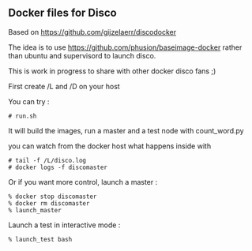 Docker files for Disco
----------------------
Based on https://github.com/gijzelaerr/discodocker

The idea is to use https://github.com/phusion/baseimage-docker rather
than ubuntu and supervisord to launch disco.

This is work in progress to share with other docker disco fans ;)

First create /L and /D on your host

You can try :
```
# run.sh
```
It will build the images, run a master and a test node with count_word.py

you can watch from the docker host what happens inside with
```
# tail -f /L/disco.log
# docker logs -f discomaster
```

Or if you want more control, launch a master :
```
% docker stop discomaster
% docker rm discomaster
% launch_master
```

Launch a test in interactive mode :
```
% launch_test bash
```

